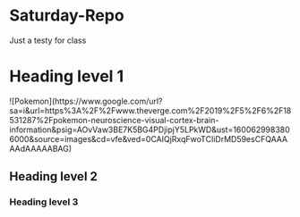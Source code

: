 # Saturday-Repo
Just a testy for class
<h1>Heading level 1</h1>
![Pokemon](https://www.google.com/url?sa=i&url=https%3A%2F%2Fwww.theverge.com%2F2019%2F5%2F6%2F18531287%2Fpokemon-neuroscience-visual-cortex-brain-information&psig=AOvVaw3BE7K5BG4PDjipjY5LPkWD&ust=1600629983806000&source=images&cd=vfe&ved=0CAIQjRxqFwoTCIiDrMD59esCFQAAAAAdAAAAABAG)
<h2>Heading level 2</h2>
<h3>Heading level 3</h3>
